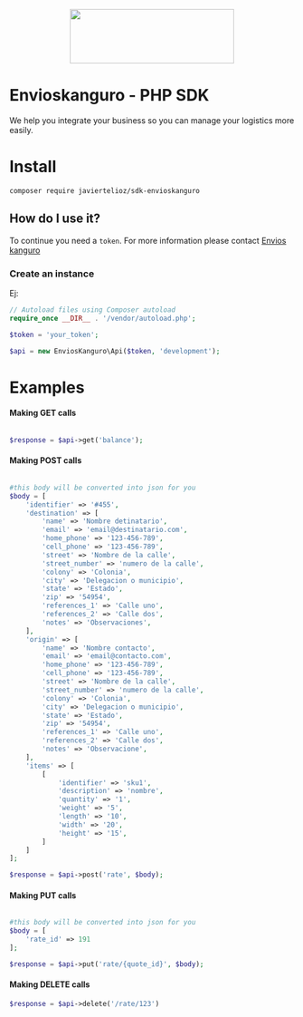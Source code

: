 <p align="center">
  <img width="290" height="96" src="https://envioskanguro.com/img/envioskanguro_logo_white.png?">
</p>

# Envioskanguro - PHP SDK
We help you integrate your business so you can manage your logistics more easily.


# Install
```shell
composer require javiertelioz/sdk-envioskanguro

```

## How do I use it?
To continue you need a ```token```. For more information please contact [Envios kanguro](https://envioskanguro.com/)

### Create an instance
Ej:

```php
// Autoload files using Composer autoload
require_once __DIR__ . '/vendor/autoload.php'; 

$token = 'your_token';

$api = new EnviosKanguro\Api($token, 'development');

```

# Examples

#### Making GET calls

```php

$response = $api->get('balance');

```

#### Making POST calls

```php

#this body will be converted into json for you
$body = [
    'identifier' => '#455',
    'destination' => [
        'name' => 'Nombre detinatario',
        'email' => 'email@destinatario.com',
        'home_phone' => '123-456-789',
        'cell_phone' => '123-456-789',
        'street' => 'Nombre de la calle',
        'street_number' => 'numero de la calle',
        'colony' => 'Colonia',
        'city' => 'Delegacion o municipio',
        'state' => 'Estado',
        'zip' => '54954',
        'references_1' => 'Calle uno',
        'references_2' => 'Calle dos',
        'notes' => 'Observaciones',
    ],
    'origin' => [
        'name' => 'Nombre contacto',
        'email' => 'email@contacto.com',
        'home_phone' => '123-456-789',
        'cell_phone' => '123-456-789',
        'street' => 'Nombre de la calle',
        'street_number' => 'numero de la calle',
        'colony' => 'Colonia',
        'city' => 'Delegacion o municipio',
        'state' => 'Estado',
        'zip' => '54954',
        'references_1' => 'Calle uno',
        'references_2' => 'Calle dos',
        'notes' => 'Observacione',
    ],
    'items' => [
        [
            'identifier' => 'sku1',
            'description' => 'nombre',
            'quantity' => '1',
            'weight' => '5',
            'length' => '10',
            'width' => '20',
            'height' => '15',
        ]
    ]
];

$response = $api->post('rate', $body);

```

#### Making PUT calls

```php

#this body will be converted into json for you
$body = [ 
    'rate_id' => 191
];

$response = $api->put('rate/{quote_id}', $body);
```

#### Making DELETE calls
```php
$response = $api->delete('/rate/123')
```
